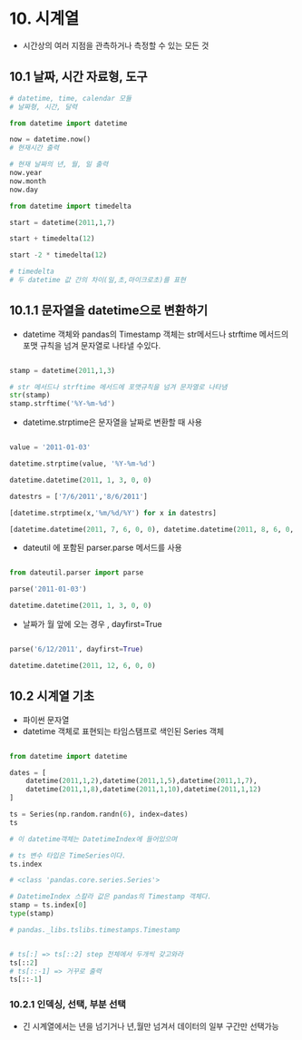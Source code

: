# 10. 시계열

- 시간상의 여러 지점을 관측하거나 측정할 수 있는 모든 것

## 10.1 날짜, 시간 자료형, 도구

```python
# datetime, time, calendar 모듈
# 날짜형, 시간, 달력

from datetime import datetime

now = datetime.now()
# 현재시간 출력

# 현재 날짜의 년, 월, 일 출력
now.year
now.month
now.day
```

```python
from datetime import timedelta

start = datetime(2011,1,7)

start + timedelta(12)

start -2 * timedelta(12)

# timedelta
# 두 datetime 값 간의 차이(일,초,마이크로초)를 표현

```

## 10.1.1 문자열을 datetime으로 변환하기

- datetime 객체와 pandas의 Timestamp 객체는 str메서드나 strftime 메서드의 포맷 규칙을 넘겨 문자열로 나타낼 수있다.

```python

stamp = datetime(2011,1,3)

# str 메서드나 strftime 메서드에 포맷규칙을 넘겨 문자열로 나타냄
str(stamp)
stamp.strftime('%Y-%m-%d')

```
- datetime.strptime은 문자열을 날짜로 변환할 때 사용

```python

value = '2011-01-03'

datetime.strptime(value, '%Y-%m-%d')

datetime.datetime(2011, 1, 3, 0, 0)

datestrs = ['7/6/2011','8/6/2011']

[datetime.strptime(x,'%m/%d/%Y') for x in datestrs]

[datetime.datetime(2011, 7, 6, 0, 0), datetime.datetime(2011, 8, 6, 0, 0)]

```

- dateutil 에 포함된 parser.parse 메서드를 사용

```python

from dateutil.parser import parse

parse('2011-01-03')

datetime.datetime(2011, 1, 3, 0, 0)

```

- 날짜가 월 앞에 오는 경우 , dayfirst=True

```python

parse('6/12/2011', dayfirst=True)

datetime.datetime(2011, 12, 6, 0, 0)

```

## 10.2 시계열 기초

- 파이썬 문자열
- datetime 객체로 표현되는 타임스탬프로 색인된 Series 객체

```python

from datetime import datetime

dates = [
    datetime(2011,1,2),datetime(2011,1,5),datetime(2011,1,7),
    datetime(2011,1,8),datetime(2011,1,10),datetime(2011,1,12)
]

ts = Series(np.random.randn(6), index=dates)
ts

# 이 datetime객체는 DatetimeIndex에 들어있으며 
```

```python
# ts 변수 타입은 TimeSeries이다.
ts.index

# <class 'pandas.core.series.Series'>

# DatetimeIndex 스칼라 값은 pandas의 Timestamp 객체다.
stamp = ts.index[0]
type(stamp)

# pandas._libs.tslibs.timestamps.Timestamp
```

```python

# ts[:] => ts[::2] step 전체에서 두개씩 갖고와라
ts[::2]
# ts[::-1] => 거꾸로 출력
ts[::-1]

```

### 10.2.1 인덱싱, 선택, 부분 선택

- 긴 시계열에서는 년을 넘기거나 년,월만 넘겨서 데이터의 일부 구간만 선택가능

